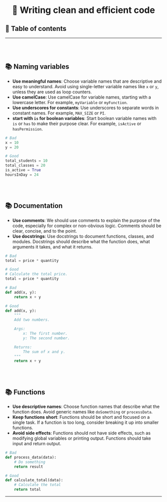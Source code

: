# <div align="center"> 🔰 Writing clean and efficient code </div>

## 📌 Table of contents
<hr>
<br><br>

## 📚 Naming variables
- **Use meaningful names**: Choose variable names that are descriptive and easy to understand. Avoid using single-letter variable names like `x` or `y`, unless they are used as loop counters.
- **Use camelCase**: Use camelCase for variable names, starting with a lowercase letter. For example, `myVariable` or `myFunction`.
- **Use underscores for constants**: Use underscores to separate words in constant names. For example, `MAX_SIZE` or `PI`.
- **start with `is` for boolean variables**: Start boolean variable names with `is` or `has` to make their purpose clear. For example, `isActive` or `hasPermission`.

```python
# Bad
x = 10
y = 20

# Good
total_students = 10
total_classes = 20
is_active = True
hoursInDay = 24
```

<br><br>

## 📚 Documentation
- **Use comments**: We should use comments to explain the purpose of the code, especially for complex or non-obvious logic. Comments should be clear, concise, and to the point.
- **Use docstrings**: Use docstrings to document functions, classes, and modules. Docstrings should describe what the function does, what arguments it takes, and what it returns.

```python
# Bad
total = price * quantity

# Good
# Calculate the total price.
total = price * quantity
```

```python
# Bad
def add(x, y):
    return x + y

# Good
def add(x, y):
    """
    Add two numbers.

    Args:
        x: The first number.
        y: The second number.

    Returns:
        The sum of x and y.
    """
    return x + y
```

<br><br>

## 📚 Functions
- **Use descriptive names**: Choose function names that describe what the function does. Avoid generic names like `doSomething` or `processData`.
- **Keep functions short**: Functions should be short and focused on a single task. If a function is too long, consider breaking it up into smaller functions.
- **Avoid side effects**: Functions should not have side effects, such as modifying global variables or printing output. Functions should take input and return output.

```python
# Bad
def process_data(data):
    # Do something
    return result

# Good
def calculate_total(data):
    # Calculate the total
    return total
```

<hr>